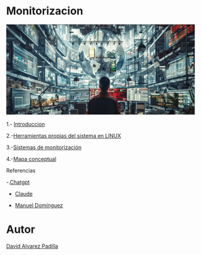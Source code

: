 # Monitorizacion

![imagenmonitorizacion](/img/moni.png)

1.- [Introduccion](introduccion.md)

2.-[Herramientas propias del sistema en LINUX](herramientas.md)

3.-[Sistemas de monitorización](sistemas.md)

4.-[Mapa conceptual](mapa.md)


Referencias

-.[Chatgpt](https://chatgpt.com)

- [Claude](https://claude.ai)

- [Manuel Domínguez](https://github.com/mftienda)


# Autor 

[David Alvarez Padilla](https://github.com/DavidPadilla24)




